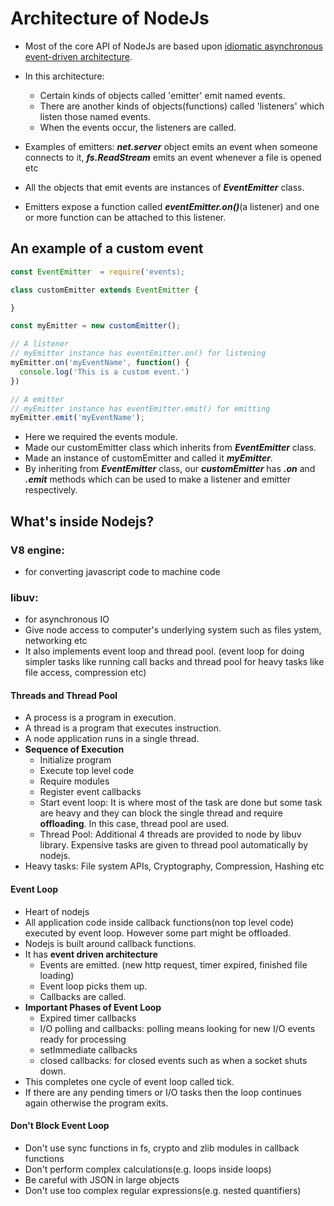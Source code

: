 # Architecture of NodeJs

- Most of the core API of NodeJs are based upon [idiomatic asynchronous event-driven architecture](https://nodejs.org/docs/latest-v12.x/api/events.html).

- In this architecture:
  - Certain kinds of objects called 'emitter' emit named events.
  - There are another kinds of objects(functions) called 'listeners' which listen those named events.
  - When the events occur, the listeners are called.
- Examples of emitters: **_net.server_** object emits an event when someone connects to it, **_fs.ReadStream_** emits an event whenever a file is opened etc

- All the objects that emit events are instances of **_EventEmitter_** class.

- Emitters expose a function called **_eventEmitter.on()_**(a listener) and one or more function can be attached to this listener.

## An example of a custom event

```js
const EventEmitter  = require('events);

class customEmitter extends EventEmitter {

}

const myEmitter = new customEmitter();

// A listener
// myEmitter instance has eventEmitter.on() for listening
myEmitter.on('myEventName', function() {
  console.log('This is a custom event.')
})

// A emitter
// myEmitter instance has eventEmitter.emit() for emitting
myEmitter.emit('myEventName');
```

- Here we required the events module.
- Made our customEmitter class which inherits from **_EventEmitter_** class.
- Made an instance of customEmitter and called it **_myEmitter_**.
- By inheriting from **_EventEmitter_** class, our **_customEmitter_** has **_.on_** and **_.emit_** methods which can be used to make a listener and emitter respectively.

## What's inside Nodejs?

### V8 engine:

- for converting javascript code to machine code

### libuv:

- for asynchronous IO
- Give node access to computer's underlying system such as files ystem, networking etc
- It also implements event loop and thread pool. (event loop for doing simpler tasks like running call backs and thread pool for heavy tasks like file access, compression etc)

#### Threads and Thread Pool

- A process is a program in execution.
- A thread is a program that executes instruction.
- A node application runs in a single thread.
- **Sequence of Execution**
  - Initialize program
  - Execute top level code
  - Require modules
  - Register event callbacks
  - Start event loop: It is where most of the task are done but some task are heavy and they can block the single thread and require **offloading**. In this case, thread pool are used.
  - Thread Pool: Additional 4 threads are provided to node by libuv library. Expensive tasks are given to thread pool automatically by nodejs.
- Heavy tasks: File system APIs, Cryptography, Compression, Hashing etc

#### Event Loop

- Heart of nodejs
- All application code inside callback functions(non top level code) executed by event loop. However some part might be offloaded.
- Nodejs is built around callback functions.
- It has **event driven architecture**
  - Events are emitted. (new http request, timer expired, finished file loading)
  - Event loop picks them up.
  - Callbacks are called.
- **Important Phases of Event Loop**
  - Expired timer callbacks
  - I/O polling and callbacks: polling means looking for new I/O events ready for processing
  - setImmediate callbacks
  - closed callbacks: for closed events such as when a socket shuts down.
- This completes one cycle of event loop called tick.
- If there are any pending timers or I/O tasks then the loop continues again otherwise the program exits.

#### Don't Block Event Loop

- Don't use sync functions in fs, crypto and zlib modules in callback functions
- Don't perform complex calculations(e.g. loops inside loops)
- Be careful with JSON in large objects
- Don't use too complex regular expressions(e.g. nested quantifiers)
